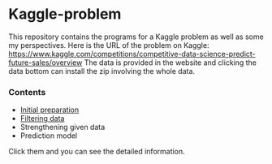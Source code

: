 # Kaggle-problem
This repository contains the programs for a Kaggle problem as well as some my perspectives.
Here is the URL of the problem on Kaggle: https://www.kaggle.com/competitions/competitive-data-science-predict-future-sales/overview
The data is provided in the website and clicking the data bottom can install the zip involving the whole data.

### Contents

- [Initial preparation](/initial_preparation/initial_preparation.md)
- [Filtering data](url)
- Strengthening given data 
- Prediction model

Click them and you can see the detailed information.
